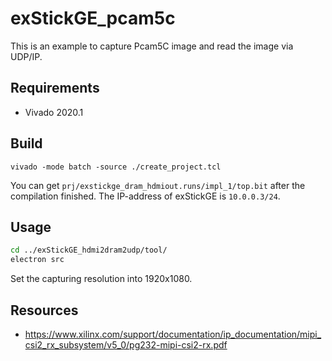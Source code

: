 # exStickGE_pcam5c

This is an example to capture Pcam5C image and read the image via UDP/IP.

## Requirements
- Vivado 2020.1

## Build

```
vivado -mode batch -source ./create_project.tcl
```

You can get `prj/exstickge_dram_hdmiout.runs/impl_1/top.bit` after the compilation finished.
The IP-address of exStickGE is `10.0.0.3/24`.

## Usage

```bash
cd ../exStickGE_hdmi2dram2udp/tool/
electron src
```
Set the capturing resolution into 1920x1080.

## Resources
- https://www.xilinx.com/support/documentation/ip_documentation/mipi_csi2_rx_subsystem/v5_0/pg232-mipi-csi2-rx.pdf


